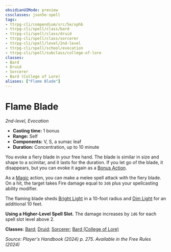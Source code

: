 ```yaml
---
obsidianUIMode: preview
cssclasses: json5e-spell
tags:
- ttrpg-cli/compendium/src/5e/xphb
- ttrpg-cli/spell/class/bard
- ttrpg-cli/spell/class/druid
- ttrpg-cli/spell/class/sorcerer
- ttrpg-cli/spell/level/2nd-level
- ttrpg-cli/spell/school/evocation
- ttrpg-cli/spell/subclass/college-of-lore
classes:
- Bard
- Druid
- Sorcerer
- Bard (College of Lore)
aliases: ["Flame Blade"]
---
```

# Flame Blade
*2nd-level, Evocation*  


- **Casting time:** 1 bonus
- **Range:** Self
- **Components:** V, S, a sumac leaf
- **Duration:** Concentration, up to 10 minute

You evoke a fiery blade in your free hand. The blade is similar in size and shape to a scimitar, and it lasts for the duration. If you let go of the blade, it disappears, but you can evoke it again as a [Bonus Action](3-Mechanics/CLI/rules/variant-rules/bonus-action-xphb.md).

As a [Magic](3-Mechanics/CLI/rules/actions.md#Magic) action, you can make a melee spell attack with the fiery blade. On a hit, the target takes Fire damage equal to `3d6` plus your spellcasting ability modifier.

The flaming blade sheds [Bright Light](3-Mechanics/CLI/rules/variant-rules/bright-light-xphb.md) in a 10-foot radius and [Dim Light](3-Mechanics/CLI/rules/variant-rules/dim-light-xphb.md) for an additional 10 feet.

**Using a Higher-Level Spell Slot.** The damage increases by `1d6` for each spell slot level above 2.

**Classes**: [Bard](list-spells-classes-bard); [Druid](list-spells-classes-druid); [Sorcerer](list-spells-classes-sorcerer); [Bard (College of Lore)](list-spells-classes-bard-xphb-college-of-lore-xphb)

*Source: Player's Handbook (2024) p. 275. Available in the Free Rules (2024)*